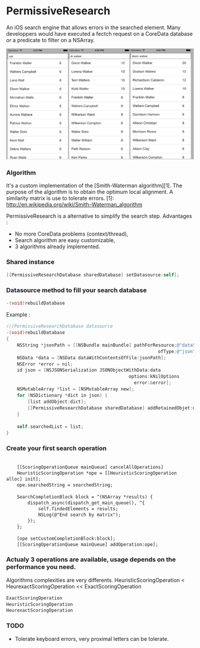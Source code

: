 PermissiveResearch
==================

An iOS search engine that allows errors in the searched element.
Many developpers would have executed a fectch request on a CoreData database or a predicate to filter on a NSArray.

![Image](demo.png)

### Algorithm
It's a custom implementation of the [Smith-Waterman algorithm][1].
The purpose of the algorithm is to obtain the optimum local alignment.
A similarity matrix is use to tolerate errors.
[1]: http://en.wikipedia.org/wiki/Smith–Waterman_algorithm


PermissiveResearch is a alternative to simplify the search step.
Advantages : 
- No more CoreData problems (context/thread),
- Search algorithm are easy customizable,
- 3 algorithms already implemented.

### Shared instance
```objective-c
[[PermissiveResearchDatabase sharedDatabase] setDatasource:self];
```

### Datasource method to fill your search database
```objective-c
-(void)rebuildDatabase
```

Example :

```objective-c
///PermissiveResearchDatabase datasource
-(void)rebuildDatabase
{
    NSString *jsonPath = [[NSBundle mainBundle] pathForResource:@"data5000"
                                                         ofType:@"json"];
    NSData *data = [NSData dataWithContentsOfFile:jsonPath];
    NSError *error = nil;
    id json = [NSJSONSerialization JSONObjectWithData:data
                                              options:kNilOptions
                                                error:&error];
    NSMutableArray *list = [NSMutableArray new];
    for (NSDictionary *dict in json) {
        [list addObject:dict];
        [[PermissiveResearchDatabase sharedDatabase] addRetainedObjet:dict forKey:[dict objectForKey:@"name"]];
    }
    
    self.searchedList = list;
}
```


### Create your first search operation
```objective-

    [[ScoringOperationQueue mainQueue] cancelAllOperations]
    HeuristicScoringOperation *ope = [[HeuristicScoringOperation alloc] init];
    ope.searchedString = searchedString;
    
    SearchCompletionBlock block = ^(NSArray *results) {
        dispatch_async(dispatch_get_main_queue(), ^{
            self.findedElements = results;
            NSLog(@"End search by matrix");
        });
    };
    
    [ope setCustomCompletionBlock:block];
    [[ScoringOperationQueue mainQueue] addOperation:ope];

```

### Actualy 3 operations are available, usage depends on the performance you need. 
Algorithms complexities are very differents.
HeuristicScoringOperation < HeurexactScoringOperation << ExactScoringOperation

```objective-c
ExactScoringOperation
HeuristicScoringOperation
HeurexactScoringOperation
```

### TODO
- Tolerate keyboard errors, very proximal letters can be tolerate.


